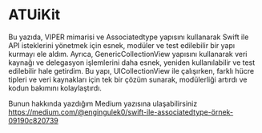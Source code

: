# ATUiKit

Bu yazıda, VIPER mimarisi ve Associatedtype yapısını kullanarak Swift ile API isteklerini yönetmek için esnek, modüler ve test edilebilir bir yapı kurmayı ele aldım. Ayrıca, GenericCollectionView yapısını kullanarak veri kaynağı ve delegasyon işlemlerini daha esnek, yeniden kullanılabilir ve test edilebilir hale getirdim. Bu yapı, UICollectionView ile çalışırken, farklı hücre tipleri ve veri kaynakları için tek bir çözüm sunarak, modülerliği artırdı ve kodun bakımını kolaylaştırdı.

 Bunun hakkında yazdığım Medium yazısına ulaşabilirsiniz
 https://medium.com/@engingulek0/swift-ile-associatedtype-örnek-09190c820739
